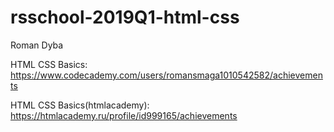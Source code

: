 # rsschool-2019Q1-html-css

Roman Dyba

HTML CSS Basics: https://www.codecademy.com/users/romansmaga1010542582/achievements

HTML CSS Basics(htmlacademy): https://htmlacademy.ru/profile/id999165/achievements